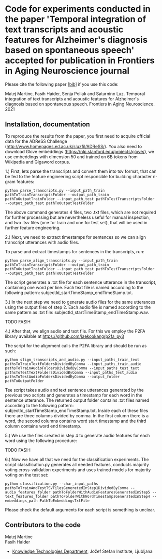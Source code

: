 # Code for experiments conducted in the paper 'Temporal integration of text transcripts and acoustic features for Alzheimer's diagnosis based on spontaneous speech' accepted for publication in Frontiers in Aging Neuroscience journal #

Please cite the following paper [[bib](https://github.com/matejMartinc/alzheimer_diagnosis/blob/master/bibtex.js)] if you use this code:

Matej Martinc, Fasih Haider, Senja Pollak and Saturnino Luz. Temporal integration of text transcripts and acoustic features for Alzheimer's diagnosis based on spontaneous speech. Frontiers in Aging Neuroscience. 2021


## Installation, documentation ##


To reproduce the results from the paper, you first need to acquire official data for the ADReSS Challenge (http://www.homepages.ed.ac.uk/sluzfil/ADReSS/).
You also need to download Glove embeddings (https://nlp.stanford.edu/projects/glove/), we use embeddings with dimension 50 and trained on 
6B tokens from Wikipedia and Gigaword corpus.

1.) First, lets parse the transcripts and convert them into tsv format, that can be fed to the feature engineering script responsible for building character n-gram features:

```
python parse_transcripts.py --input_path_train pathToTrainTranscriptsFolder --output_path_train pathToOutputTrainFolder --input_path_test pathToTestTranscriptsFolder --output_path_test pathToOutputTestFolder
```

The above command generates 4 files, two .txt files, which are not required for further processing but are nevertheless useful for manual inspection, and two .tsv files (one for train and one for test set), 
that will be used in further feature engineering.

2.) Next, we need to extract timestamps for sentences so we can align transcript utterances with audio files. 

To parse and extract timestamps for sentences in the transcripts, run:<br/>

```
python parse_align_transcripts.py --input_path_train pathToTrainTranscriptsFolder --output_path_train pathToOutputTrainFolder --input_path_test pathToTestTranscriptsFolder --output_path_test pathToOutputTestFolder
```

The script generates a .txt file for each sentence utterance in the transcript, containing one word per line. Each text file is named according to the following pattern: subjectId_startTimeStamp_endTimeStamp.txt.

3.) In the next step we need to generate audio files for the same utterances using the output files of step 2. Each audio file is named according to the same pattern as .txt file: subjectId_startTimeStamp_endTimeStamp.wav.

TODO FASIH

4.) After that, we align audio and text file. For this we employ the  P2FA library available at https://github.com/jaekookang/p2fa_py3

The script for the alignment calls the P2FA library and should be run as such:

```
python slign_transcripts_and_audio.py --input_paths_train_text pathsToTrainTextFoldersDividedByComma --input_paths_train_audio pathsToTrainAudioFoldersDividedByComma --input_paths_test_text pathsToTestTextFoldersDividedByComma --input_paths_test_audio pathsToTestAudioFoldersDividedByComma --output_folder pathToOutputFolder
```
Tee script takes audio and text sentence utterances generated by the previous two scripts and generates a timestamp for each word in the sentence utterance. The returned output folder contains .txt files named according to the following pattern: subjectId_startTimeStamp_endTimeStamp.txt. Inside each of these files there are three columns 
divided by comma. In the first column there is a word, the second columns contains word start timestamp and the third column contains word end timestamp.

5.) We use the files created in step 4 to generate audio features for each word using the following procedure:

TODO FASIH

6.) Now we have all that we need for the classification experiments. The script classification.py generates all needed
features, conducts majority voting cross-validation experiments and uses trained models for majority voting on the test set:

```
python classification.py --char_input_paths pathsToTrainAndTestTSVFilesGeneratedInStep1DividedByComma --audio_features_folder pathToFolderWithAudioFeaturesGeneratedInStep5 --text_features_folder pathToFolderWithWordTimestampsGeneratedInStep4 --embeddings_path PathToEmbeddingsTxtFile 
```

Please check the default arguments for each script is something is unclear.

## Contributors to the code ##

Matej Martinc<br/>
Fasih Haider<br/>

* [Knowledge Technologies Department](http://kt.ijs.si), Jožef Stefan Institute, Ljubljana
